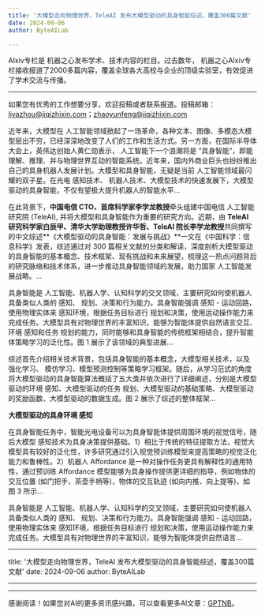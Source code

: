 ```yaml
---
title: '大模型走向物理世界，TeleAI 发布大模型驱动的具身智能综述，覆盖300篇文献'
date: 2024-09-06
author: ByteAILab

---
```


AIxiv专栏是 机器之心发布学术、技术内容的栏目。过去数年， 机器之心AIxiv专栏接收报道了2000多篇内容，覆盖全球各大高校与企业的顶级实验室，有效促进了学术交流与传播。

---
如果您有优秀的工作想要分享，欢迎投稿或者联系报道。投稿邮箱：liyazhou@jiqizhixin.com；zhaoyunfeng@jiqizhixin.com

近年来，大模型在 人工智能领域掀起了一场革命，各种文本、图像、多模态大模型层出不穷，已经深深地改变了人们的工作和生活方式。另一方面，在国际半导体大会上，英伟达创始人黄仁勋表示， 人工智能下一个浪潮将是 “具身智能”，即能理解、推理、并与物理世界互动的智能系统。近年来，国内外商业巨头也纷纷推出自己的具身机器人发展计划。大模型和具身智能，无疑是当前 人工智能领域最闪耀的双子星。在光电 感知技术、 机器人技术、大模型技术的快速发展下，大模型驱动的具身智能，不仅有望极大提升机器人的智能水平...

在此背景下，**中国电信 CTO、首席科学家李学龙教授**牵头组建中国电信 人工智能研究院 (TeleAI), 并将大模型和具身智能作为重要的研究方向。近期，由 **TeleAI 研究科学家白辰甲、清华大学助理教授许华哲、TeleAI 院长李学龙教授**共同撰写的中文综述**《大模型驱动的具身智能：发展与挑战》**一文在《中国科学：信息科学》发表，综述通过对 300 篇相关文献的分类和解读，深度剖析大模型驱动的具身智能的基本概念、技术框架、现有挑战和未来展望，梳理这一热点问题背后的研究脉络和技术体系，进一步推动具身智能领域的发展，助力国家 人工智能发展战略。...

具身智能是 人工智能、机器人学、认知科学的交叉领域，主要研究如何使机器人具备类似人类的 感知、 规划、决策和行为能力。具身智能强调 感知 - 运动回路，使用物理实体来 感知环境，根据任务目标进行 规划和决策，使用运动操作能力来完成任务。大模型具有对物理世界的丰富知识，能够为智能体提供自然语言交互、环境 感知和任务 规划的能力，同时能够和具身智能的传统框架相结合，提升智能体策略学习的泛化性。图 1 展示了该领域的典型进展...

综述首先介绍相关技术背景，包括具身智能的基本概念，大模型相关技术，以及 强化学习、 模仿学习、模型预测控制等策略学习框架。随后，从学习范式的角度将大模型驱动的具身智能算法概括了五大类并依次进行了详细阐述，分别是大模型驱动的环境 感知、大模型驱动的任务 规划、大模型驱动的基础策略、大模型驱动的奖励函数、大模型驱动的数据生成。图 2 展示了综述的整体框架...

**大模型驱动的具身环境 感知**

在具身智能任务中，智能光电设备可以为具身智能体提供周围环境的视觉信号，随后大模型 感知技术为具身决策提供基础。1）相比于传统的特征提取方法，视觉大模型具有较好的泛化性，许多研究通过引入视觉预训练模型来提高策略的视觉泛化能力和鲁棒性。2）机器人 Affordance 是一种对操作任务更具有解释性的通用特性，通过预训练 Affordance 模型能够为具身操作提供更详细的指导，例如物体的交互位置 (如门把手，茶壶手柄等)，物体的交互轨迹 (如向内推、向上提等)，如图 3 所示...

具身智能是 人工智能、机器人学、认知科学的交叉领域，主要研究如何使机器人具备类似人类的 感知、 规划、决策和行为能力。具身智能强调 感知 - 运动回路，使用物理实体来 感知环境，根据任务目标进行 规划和决策，使用运动操作能力来完成任务。大模型具有对物理世界的丰富知识，能够为智能体提供自然语言...

---

title: '大模型走向物理世界，TeleAI 发布大模型驱动的具身智能综述，覆盖300篇文献'
date: 2024-09-06
author: ByteAILab


---
---
感谢阅读！如果您对AI的更多资讯感兴趣，可以查看更多AI文章：[GPTNB](https://gptnb.com)。